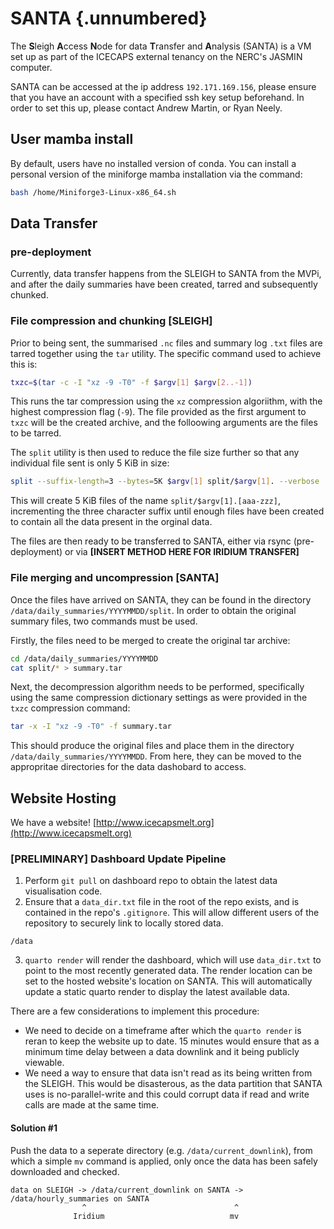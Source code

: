 # SANTA {.unnumbered}

The **S**leigh **A**ccess **N**ode for data **T**ransfer and **A**nalysis (SANTA) is a VM set up as part of the ICECAPS external tenancy on the NERC's JASMIN computer.

SANTA can be accessed at the ip address `192.171.169.156`, please ensure that you have an account with a specified ssh key setup beforehand. In order to set this up, please contact Andrew Martin, or Ryan Neely.


## User mamba install

By default, users have no installed version of conda. You can install a personal version of the miniforge mamba installation via the command:
```bash
bash /home/Miniforge3-Linux-x86_64.sh
```



## Data Transfer

### pre-deployment

Currently, data transfer happens from the SLEIGH to SANTA from the MVPi, and after the daily summaries have been created, tarred and subsequently chunked.

### File compression and chunking \[SLEIGH\]

Prior to being sent, the summarised `.nc` files and summary log `.txt` files are tarred together using the `tar` utility. The specific command used to achieve this is:

```bash
txzc=$(tar -c -I "xz -9 -T0" -f $argv[1] $argv[2..-1])
```

This runs the tar compression using the `xz` compression algoriithm, with the highest compression flag (`-9`). The file provided as the first argument to `txzc` will be the created archive, and the folloowing arguments are the files to be tarred.

The `split` utility is then used to reduce the file size further so that any individual file sent is only 5 KiB in size:

```bash
split --suffix-length=3 --bytes=5K $argv[1] split/$argv[1]. --verbose
```

This will create 5 KiB files of the name `split/$argv[1].[aaa-zzz]`, incrementing the three character suffix until enough files have been created to contain all the data present in the orginal data.

The files are then ready to be transferred to SANTA, either via rsync (pre-deployment) or via **\[INSERT METHOD HERE FOR IRIDIUM TRANSFER\]**

### File merging and uncompression \[SANTA\]

Once the files have arrived on SANTA, they can be found in the directory `/data/daily_summaries/YYYYMMDD/split`. In order to obtain the original summary files, two commands must be used. 

Firstly, the files need to be merged to create the original tar archive:

```bash
cd /data/daily_summaries/YYYYMMDD
cat split/* > summary.tar
```

Next, the decompression algorithm needs to be performed, specifically using the same compression dictionary settings as were provided in the `txzc` compression command:

```bash
tar -x -I "xz -9 -T0" -f summary.tar
```

This should produce the original files and place them in the directory `/data/daily_summaries/YYYYMMDD`. From here, they can be moved to the appropritae directories for the data dashobard to access.


## Website Hosting

We have a website! [http://www.icecapsmelt.org](http://www.icecapsmelt.org)

### \[PRELIMINARY\] Dashboard Update Pipeline

1. Perform `git pull` on dashboard repo to obtain the latest data visualisation code.
2. Ensure that a `data_dir.txt` file in the root of the repo exists, and is contained in the repo's `.gitignore`. This will allow different users of the repository to securely link to locally stored data.

```{filename='e.g. example data_dir.txt on SANTA'}
/data
```

3. `quarto render` will render the dashboard, which will use `data_dir.txt` to point to the most recently generated data. The render location can be set to the hosted website's location on SANTA. This will automatically update a static quarto render to display the latest available data.

There are a few considerations to implement this procedure:
- We need to decide on a timeframe after which the `quarto render` is reran to keep the website up to date. 15 minutes would ensure that as a minimum time delay between a data downlink and it being publicly viewable.
- We need a way to ensure that data isn't read as its being written from the SLEIGH. This would be disasterous, as the data partition that SANTA uses is no-parallel-write and this could corrupt data if read and write calls are made at the same time.

#### Solution #1
Push the data to a seperate directory (e.g. `/data/current_downlink`), from which a simple `mv` command is applied, only once the data has been safely downloaded and checked.
```{filename='e.g. data transfer pipeline'}
data on SLEIGH -> /data/current_downlink on SANTA -> /data/hourly_summaries on SANTA
                ^                                 ^
              Iridium                            mv
```